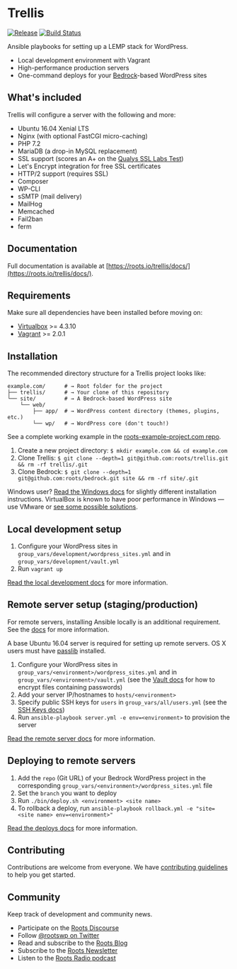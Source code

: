 # Trellis
[![Release](https://img.shields.io/github/release/roots/trellis.svg?style=flat-square)](https://github.com/roots/trellis/releases)
[![Build Status](https://img.shields.io/travis/roots/trellis.svg?style=flat-square)](https://travis-ci.org/roots/trellis)

Ansible playbooks for setting up a LEMP stack for WordPress.

- Local development environment with Vagrant
- High-performance production servers
- One-command deploys for your [Bedrock](https://roots.io/bedrock/)-based WordPress sites

## What's included

Trellis will configure a server with the following and more:

* Ubuntu 16.04 Xenial LTS
* Nginx (with optional FastCGI micro-caching)
* PHP 7.2
* MariaDB (a drop-in MySQL replacement)
* SSL support (scores an A+ on the [Qualys SSL Labs Test](https://www.ssllabs.com/ssltest/))
* Let's Encrypt integration for free SSL certificates
* HTTP/2 support (requires SSL)
* Composer
* WP-CLI
* sSMTP (mail delivery)
* MailHog
* Memcached
* Fail2ban
* ferm

## Documentation

Full documentation is available at [https://roots.io/trellis/docs/](https://roots.io/trellis/docs/).

## Requirements

Make sure all dependencies have been installed before moving on:

* [Virtualbox](https://www.virtualbox.org/wiki/Downloads) >= 4.3.10
* [Vagrant](https://www.vagrantup.com/downloads.html) >= 2.0.1

## Installation

The recommended directory structure for a Trellis project looks like:

```shell
example.com/      # → Root folder for the project
├── trellis/      # → Your clone of this repository
└── site/         # → A Bedrock-based WordPress site
    └── web/
        ├── app/  # → WordPress content directory (themes, plugins, etc.)
        └── wp/   # → WordPress core (don't touch!)
```

See a complete working example in the [roots-example-project.com repo](https://github.com/roots/roots-example-project.com).

1. Create a new project directory: `$ mkdir example.com && cd example.com`
2. Clone Trellis: `$ git clone --depth=1 git@github.com:roots/trellis.git && rm -rf trellis/.git`
3. Clone Bedrock: `$ git clone --depth=1 git@github.com:roots/bedrock.git site && rm -rf site/.git`

Windows user? [Read the Windows docs](https://roots.io/trellis/docs/windows/) for slightly different installation instructions. VirtualBox is known to have poor performance in Windows — use VMware or [see some possible solutions](https://discourse.roots.io/t/virtualbox-performance-in-windows/3932).

## Local development setup

1. Configure your WordPress sites in `group_vars/development/wordpress_sites.yml` and in `group_vars/development/vault.yml`
2. Run `vagrant up`

[Read the local development docs](https://roots.io/trellis/docs/local-development-setup/) for more information.

## Remote server setup (staging/production)

For remote servers, installing Ansible locally is an additional requirement. See the [docs](https://roots.io/trellis/docs/remote-server-setup/#requirements) for more information.

A base Ubuntu 16.04 server is required for setting up remote servers. OS X users must have [passlib](http://pythonhosted.org/passlib/install.html#installation-instructions) installed.

1. Configure your WordPress sites in `group_vars/<environment>/wordpress_sites.yml` and in `group_vars/<environment>/vault.yml` (see the [Vault docs](https://roots.io/trellis/docs/vault/) for how to encrypt files containing passwords)
2. Add your server IP/hostnames to `hosts/<environment>`
3. Specify public SSH keys for `users` in `group_vars/all/users.yml` (see the [SSH Keys docs](https://roots.io/trellis/docs/ssh-keys/))
4. Run `ansible-playbook server.yml -e env=<environment>` to provision the server

[Read the remote server docs](https://roots.io/trellis/docs/remote-server-setup/) for more information.

## Deploying to remote servers

1. Add the `repo` (Git URL) of your Bedrock WordPress project in the corresponding `group_vars/<environment>/wordpress_sites.yml` file
2. Set the `branch` you want to deploy
3. Run `./bin/deploy.sh <environment> <site name>`
4. To rollback a deploy, run `ansible-playbook rollback.yml -e "site=<site name> env=<environment>"`

[Read the deploys docs](https://roots.io/trellis/docs/deploys/) for more information.

## Contributing

Contributions are welcome from everyone. We have [contributing guidelines](https://github.com/roots/guidelines/blob/master/CONTRIBUTING.md) to help you get started.

## Community

Keep track of development and community news.

* Participate on the [Roots Discourse](https://discourse.roots.io/)
* Follow [@rootswp on Twitter](https://twitter.com/rootswp)
* Read and subscribe to the [Roots Blog](https://roots.io/blog/)
* Subscribe to the [Roots Newsletter](https://roots.io/subscribe/)
* Listen to the [Roots Radio podcast](https://roots.io/podcast/)
